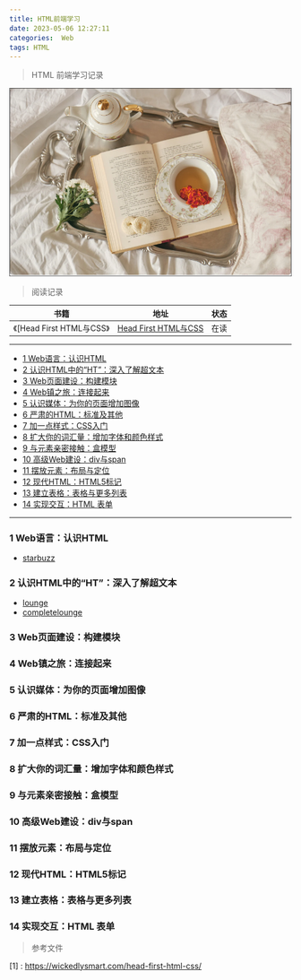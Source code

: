 ```yaml
---
title: HTML前端学习
date: 2023-05-06 12:27:11
categories:  Web
tags: HTML
---
```


> HTML 前端学习记录


![](../images/20230506/2023050601.PNG )



<!--more-->


> 阅读记录





| 书籍 | 地址                                                              | 状态 |
| ---- | ----------------------------------------------------------------- | ---- |
| 《[Head First HTML与CSS》   | [Head First HTML与CSS](https://book.douban.com/subject/25752357/) |  在读    |

---

- [1 Web语言：认识HTML](#1-web语言认识html)
- [2 认识HTML中的“HT”：深入了解超文本](#2-认识html中的ht深入了解超文本)
- [3 Web页面建设：构建模块](#3-web页面建设构建模块)
- [4 Web镇之旅：连接起来](#4-web镇之旅连接起来)
- [5 认识媒体：为你的页面增加图像](#5-认识媒体为你的页面增加图像)
- [6 严肃的HTML：标准及其他](#6-严肃的html标准及其他)
- [7 加一点样式：CSS入门](#7-加一点样式css入门)
- [8 扩大你的词汇量：增加字体和颜色样式](#8-扩大你的词汇量增加字体和颜色样式)
- [9 与元素亲密接触：盒模型](#9-与元素亲密接触盒模型)
- [10 高级Web建设：div与span](#10-高级web建设div与span)
- [11 摆放元素：布局与定位](#11-摆放元素布局与定位)
- [12 现代HTML：HTML5标记](#12-现代htmlhtml5标记)
- [13 建立表格：表格与更多列表](#13-建立表格表格与更多列表)
- [14 实现交互：HTML 表单](#14-实现交互html-表单)

---


### 1 Web语言：认识HTML

* [starbuzz](https://wickedlysmart.com/hfhtmlcss/chapter1/starbuzz/index.html)
### 2 认识HTML中的“HT”：深入了解超文本

* [lounge](https://wickedlysmart.com/hfhtmlcss/chapter2/lounge/lounge.html)
* [completelounge](https://wickedlysmart.com/hfhtmlcss/chapter2/completelounge/lounge.html)

### 3 Web页面建设：构建模块
### 4 Web镇之旅：连接起来
### 5 认识媒体：为你的页面增加图像
### 6 严肃的HTML：标准及其他
### 7 加一点样式：CSS入门
### 8 扩大你的词汇量：增加字体和颜色样式
### 9 与元素亲密接触：盒模型
### 10 高级Web建设：div与span
### 11 摆放元素：布局与定位
### 12 现代HTML：HTML5标记
### 13 建立表格：表格与更多列表
### 14 实现交互：HTML 表单










> 参考文件

[1] : https://wickedlysmart.com/head-first-html-css/